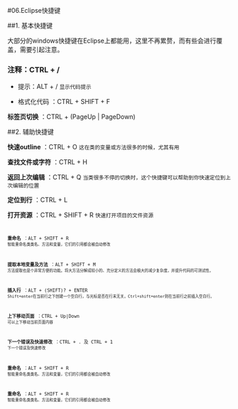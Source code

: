 #06.Eclipse快捷键

##1. 基本快捷键

 大部分的windows快捷键在Eclipse上都能用，这里不再累赘，而有些会进行覆盖，需要引起注意。
 
### 注释：CTRL + /
 
* 提示：ALT + /  <code>显示代码提示</code>
 
* 格式化代码 ：CTRL + SHIFT + F 
 
 **标签页切换** ：CTRL + (PageUp | PageDown)

##2. 辅助快捷键

 **快速outline**  ：CTRL + O  <code>这在类的变量或方法很多的时候，尤其有用</code>
 
 **查找文件或字符** ：CTRL + H
 
 **返回上次编辑** ：CTRL + Q <code>当类很多不停的切换时，这个快捷键可以帮助到你快速定位到上次编辑的位置</code>
 
 **定位到行** ：CTRL + L
 
 **打开资源** ：CTRL + SHIFT + R  <code>快速打开项目的文件资源<code>

 **重命名** ：ALT + SHIFT + R  <code>智能重命名类类名、方法和变量，它们的引用都会被自动修改</code>
 
 **提取本地变量及方法** ：ALT + SHIFT + M  <code>方法提取也是个非常方便的功能。将大方法分解成较小的、充分定义的方法会极大的减少复杂度，并提升代码的可测试性。</code>
 
 **插入行** ：ALT + (SHIFT)? + ENTER  <code>Shift+enter在当前行之下创建一个空白行，与光标是否在行末无关。Ctrl+shift+enter则在当前行之前插入空白行。</code>
 
 **上下移动页面** ：CTRL + Up|Down  <code>可以上下移动当前页面内容</code>
 
 **下一个错误及快速修改** ：CTRL + . 及 CTRL + 1  <code>下一个错误及快速修改</code>
 
 **重命名** ：ALT + SHIFT + R  <code>智能重命名类类名、方法和变量，它们的引用都会被自动修改</code>
 
 **重命名** ：ALT + SHIFT + R  <code>智能重命名类类名、方法和变量，它们的引用都会被自动修改</code>

